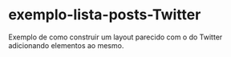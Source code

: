 # exemplo-lista-posts-Twitter
Exemplo de como construir um layout parecido com o do Twitter adicionando elementos ao mesmo.
